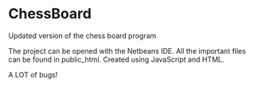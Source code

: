 # ChessBoard

Updated version of the chess board program

The project can be opened with the Netbeans IDE. All the important files can be found in public_html.
Created using JavaScript and HTML.

A LOT of bugs!
